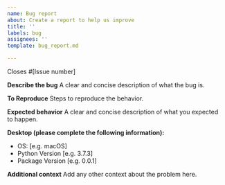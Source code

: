```yaml
---
name: Bug report
about: Create a report to help us improve
title: ''
labels: bug
assignees: ''
template: bug_report.md

---
```


Closes #[Issue number] <!-- This should be the link -->

**Describe the bug**
A clear and concise description of what the bug is.

**To Reproduce**
Steps to reproduce the behavior.

**Expected behavior**
A clear and concise description of what you expected to happen.

**Desktop (please complete the following information):**
 - OS: [e.g. macOS]
 - Python Version [e.g. 3.7.3]
 - Package Version [e.g. 0.0.1]

**Additional context**
Add any other context about the problem here.
